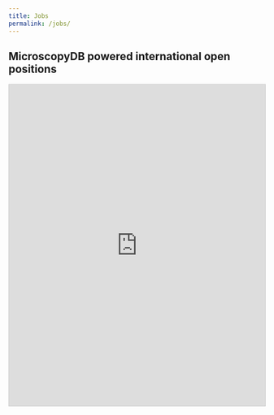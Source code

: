 ```yaml
---
title: Jobs
permalink: /jobs/
---
```


## MicroscopyDB powered international open positions
<iframe class="airtable-embed" src="https://airtable.com/embed/shr7lEmWiJgDT3R7a?backgroundColor=red&viewControls=on" frameborder="0" onmousewheel="" width="100%" height="633" style="background: transparent; border: 1px solid #ccc;"></iframe>